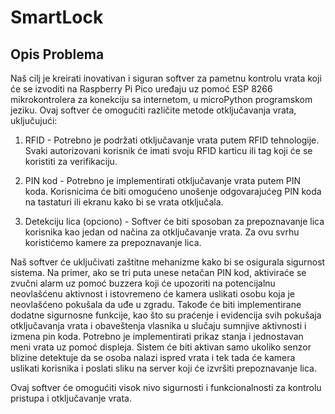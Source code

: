# SmartLock
## Opis Problema
Naš cilj je kreirati inovativan i siguran softver za pametnu kontrolu vrata koji će se izvoditi na Raspberry Pi Pico uređaju uz pomoć ESP 8266 mikrokontrolera za konekciju sa internetom, u microPython programskom jeziku. Ovaj softver će omogućiti različite metode otključavanja vrata, uključujući:

1. RFID - Potrebno je podržati otključavanje vrata putem RFID tehnologije. Svaki autorizovani korisnik će imati svoju RFID karticu ili tag koji će se koristiti za verifikaciju.

2. PIN kod - Potrebno je implementirati otključavanje vrata putem PIN koda. Korisnicima će biti omogućeno unošenje odgovarajućeg PIN koda na tastaturi ili ekranu kako bi se vrata otključala.

3. Detekciju lica (opciono) - Softver će biti sposoban za prepoznavanje lica korisnika kao jedan od načina za otključavanje vrata. Za ovu svrhu koristićemo kamere za prepoznavanje lica.

Naš softver će uključivati zaštitne mehanizme kako bi se osigurala sigurnost sistema. Na primer, ako se tri puta unese netačan PIN kod, aktiviraće se zvučni alarm uz pomoć buzzera koji će upozoriti na potencijalnu neovlašćenu aktivnost i istovremeno će kamera uslikati osobu koja je neovlašćeno pokušala da uđe u zgradu. Takođe će biti implementirane dodatne sigurnosne funkcije, kao što su praćenje i evidencija svih pokušaja otključavanja vrata i obaveštenja vlasnika u slučaju sumnjive aktivnosti i izmena pin koda.
Potrebno je implementirati prikaz stanja i jednostavan meni vrata uz pomoć displeja. 
Sistem će biti aktivan samo ukoliko senzor blizine detektuje da se osoba nalazi ispred vrata i tek tada će kamera uslikati korisnika i poslati sliku na server koji će izvršiti prepoznavanje lica.

Ovaj softver će omogućiti visok nivo sigurnosti i funkcionalnosti za kontrolu pristupa i otključavanje vrata.




